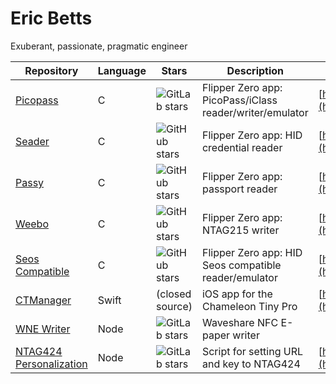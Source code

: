 # Eric Betts

Exuberant, passionate, pragmatic engineer

| Repository | Language | Stars | Description | Website |
|------------|----------|-------|-------------| --------|
| [Picopass](https://gitlab.com/bettse/picopass) | C | ![GitLab stars](https://img.shields.io/gitlab/stars/bettse/picopass?style=social) |  Flipper Zero app: PicoPass/iClass reader/writer/emulator | [https://lab.flipper.net/apps/picopass](https://lab.flipper.net/apps/picopass) |
| [Seader](https://github.com/bettse/seader) | C | ![GitHub stars](https://img.shields.io/github/stars/bettse/seader?style=social)  |  Flipper Zero app: HID credential reader | [https://seader.ericbetts.dev/](https://seader.ericbetts.dev/) |
| [Passy](https://github.com/bettse/passy) | C | ![GitHub stars](https://img.shields.io/github/stars/bettse/passy?style=social) |  Flipper Zero app: passport reader  |  [https://lab.flipper.net/apps/passy](https://lab.flipper.net/apps/passy) |
| [Weebo](https://github.com/bettse/weebo) | C | ![GitHub stars](https://img.shields.io/github/stars/bettse/weebo?style=social)  | Flipper Zero app: NTAG215 writer | [https://lab.flipper.net/apps/weebo](https://lab.flipper.net/apps/weebo) |
| [Seos Compatible](https://github.com/bettse/seos_compatible) | C | ![GitHub stars](https://img.shields.io/github/stars/bettse/seos_compatible?style=social)  |  Flipper Zero app: HID Seos compatible reader/emulator | [https://lab.flipper.net/apps/seos](https://lab.flipper.net/apps/seos) |
| [CTManager](https://gitlab.com/bettse/ctmanager) | Swift | (closed source) |  iOS app for the Chameleon Tiny Pro | [https://ctmanager.ericbetts.dev/](https://ctmanager.ericbetts.dev/) |
| [WNE Writer](https://gitlab.com/bettse/wne_writer) | Node | ![GitLab stars](https://img.shields.io/gitlab/stars/bettse/wne_writer?style=social) |  Waveshare NFC E-paper writer | |
| [NTAG424 Personalization](https://gitlab.com/bettse/ntag424_personalization) | Node | ![GitLab stars](https://img.shields.io/gitlab/stars/bettse/ntag424_personalization?style=social) | Script for setting URL and key to NTAG424 | [https://accessgranted.ericbetts.dev/](https://accessgranted.ericbetts.dev/) |

